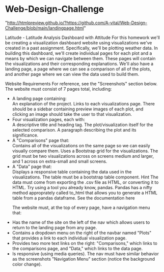# Web-Design-Challenge


"http://htmlpreview.github.io/?https://github.com/A-vital/Web-Design-Challenge/blob/main/landingpage.html"



Latitude - Latitude Analysis Dashboard with Attitude
For this homework we'll be creating a visualization dashboard website using visualizations we've created in a past assignment. Specifically, we'll be plotting weather data.
In building this dashboard, we'll create individual pages for each plot and a means by which we can navigate between them. These pages will contain the visualizations and their corresponding explanations. We'll also have a landing page, a page where we can see a comparison of all of the plots, and another page where we can view the data used to build them.

Website Requirements
For reference, see the "Screenshots" section below.
The website must consist of 7 pages total, including:

<ul>
<li> A landing page containing:</li>
An explanation of the project.
Links to each visualizations page. There should be a sidebar containing preview images of each plot, and clicking an image should take the user to that visualization.


<li>Four visualization pages, each with:</li>
A descriptive title and heading tag.
The plot/visualization itself for the selected comparison.
A paragraph describing the plot and its significance.


<li>A "Comparisons" page that:</li>
Contains all of the visualizations on the same page so we can easily visually compare them.
Uses a Bootstrap grid for the visualizations.
The grid must be two visualizations across on screens medium and larger, and 1 across on extra-small and small screens.




<li>A "Data" page that:</li>
Displays a responsive table containing the data used in the visualizations.
The table must be a bootstrap table component. Hint
The data must come from exporting the .csv file as HTML, or converting it to HTML. Try using a tool you already know, pandas. Pandas has a nifty method approprately called to_html that allows you to generate a HTML table from a pandas dataframe. See the documentation here






The website must, at the top of every page, have a navigation menu that:
<li>Has the name of the site on the left of the nav which allows users to return to the landing page from any page.</li>
<li>Contains a dropdown menu on the right of the navbar named "Plots" that provides a link to each individual visualization page.</li>
<li>Provides two more text links on the right: "Comparisons," which links to the comparisons page, and "Data," which links to the data page.</li>
<li>Is responsive (using media queries). The nav must have similar behavior as the screenshots "Navigation Menu" section (notice the background color change).</li>
</ul>
